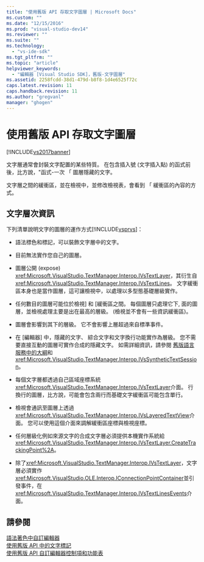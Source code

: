 ```yaml
---
title: "使用舊版 API 存取文字圖層 | Microsoft Docs"
ms.custom: ""
ms.date: "12/15/2016"
ms.prod: "visual-studio-dev14"
ms.reviewer: ""
ms.suite: ""
ms.technology: 
  - "vs-ide-sdk"
ms.tgt_pltfrm: ""
ms.topic: "article"
helpviewer_keywords: 
  - "編輯器 [Visual Studio SDK]，舊版-文字圖層"
ms.assetid: 2258fcdd-38d1-479d-b8f8-1d4e6525f72c
caps.latest.revision: 11
caps.handback.revision: 11
ms.author: "gregvanl"
manager: "ghogen"
---
```

# 使用舊版 API 存取文字圖層
[!INCLUDE[vs2017banner](../code-quality/includes/vs2017banner.md)]

文字層通常會封裝文字配置的某些特質。  在包含插入號 \(文字插入點\) 的函式前後，比方說，"函式\-一次 「 圖層隱藏的文字。  
  
 文字層之間的緩衝區，並在檢視中，並修改檢視表，會看到 「 緩衝區的內容的方式。  
  
## 文字層次資訊  
 下列清單說明文字的圖層的運作方式[!INCLUDE[vsprvs](../code-quality/includes/vsprvs_md.md)]：  
  
-   語法標色和標記，可以裝飾文字層中的文字。  
  
-   目前無法實作您自己的圖層。  
  
-   圖層公開 \(expose\) <xref:Microsoft.VisualStudio.TextManager.Interop.IVsTextLayer>，其衍生自<xref:Microsoft.VisualStudio.TextManager.Interop.IVsTextLines>。  文字緩衝區本身也是當作圖層，這可讓檢視中，以處理以多型態基礎層級實作。  
  
-   任何數目的圖層可能位於檢視\] 和 \[緩衝區之間。  每個圖層只處理它下, 面的圖層，並檢視處理主要是出在最高的層級。  \(檢視並不會有一些資訊緩衝區\)。  
  
-   圖層會影響到其下的層級。  它不會影響上層超過來自標準事件。  
  
-   在 \[編輯器\] 中，隱藏的文字、 綜合文字和文字換行功能實作為層級。  您不需要直接互動的圖層可實作合成的隱藏文字。  如需詳細資訊，請參閱 [舊版語言服務中的大綱](../extensibility/internals/outlining-in-a-legacy-language-service.md)和 <xref:Microsoft.VisualStudio.TextManager.Interop.IVsSyntheticTextSession>。  
  
-   每個文字層都透過自己區域座標系統<xref:Microsoft.VisualStudio.TextManager.Interop.IVsTextLayer>介面。  行換行的圖層，比方說，可能會包含兩行而基礎文字緩衝區可能包含單行。  
  
-   檢視會通訊至圖層上透過<xref:Microsoft.VisualStudio.TextManager.Interop.IVsLayeredTextView>介面。  您可以使用這個介面來調解緩衝區座標與檢視座標。  
  
-   任何層級化例如來源文字的合成文字層必須提供本機實作系統給<xref:Microsoft.VisualStudio.TextManager.Interop.IVsTextLayer.CreateTrackingPoint%2A>。  
  
-   除了<xref:Microsoft.VisualStudio.TextManager.Interop.IVsTextLayer>，文字層必須實作<xref:Microsoft.VisualStudio.OLE.Interop.IConnectionPointContainer>並引發事件，在<xref:Microsoft.VisualStudio.TextManager.Interop.IVsTextLinesEvents>介面。  
  
## 請參閱  
 [語法著色中自訂編輯器](../extensibility/syntax-coloring-in-custom-editors.md)   
 [使用舊版 API 中的文字標記](../extensibility/using-text-markers-with-the-legacy-api.md)   
 [使用舊版 API 自訂編輯器控制項和功能表](../extensibility/customizing-editor-controls-and-menus-by-using-the-legacy-api.md)